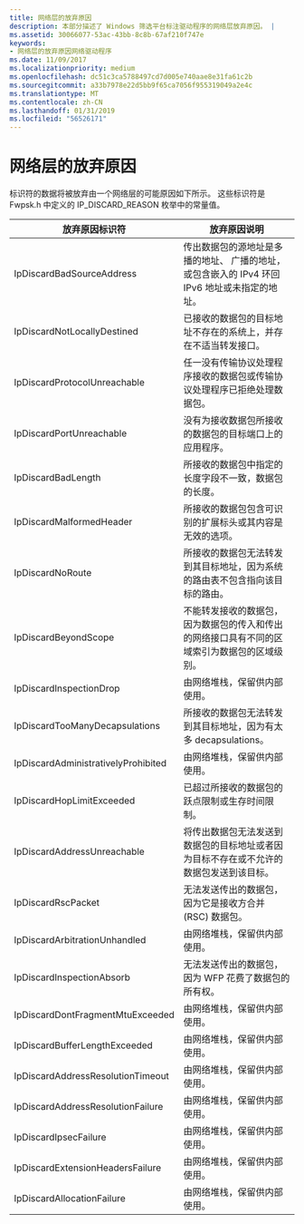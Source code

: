 ```yaml
---
title: 网络层的放弃原因
description: 本部分描述了 Windows 筛选平台标注驱动程序的网络层放弃原因。 |
ms.assetid: 30066077-53ac-43bb-8c8b-67af210f747e
keywords:
- 网络层的放弃原因网络驱动程序
ms.date: 11/09/2017
ms.localizationpriority: medium
ms.openlocfilehash: dc51c3ca5788497cd7d005e740aae8e31fa61c2b
ms.sourcegitcommit: a33b7978e22d5bb9f65ca7056f955319049a2e4c
ms.translationtype: MT
ms.contentlocale: zh-CN
ms.lasthandoff: 01/31/2019
ms.locfileid: "56526171"
---
```

# <a name="network-layer-discard-reasons"></a>网络层的放弃原因

标识符的数据将被放弃由一个网络层的可能原因如下所示。 这些标识符是 Fwpsk.h 中定义的 IP_DISCARD_REASON 枚举中的常量值。

| 放弃原因标识符 | 放弃原因说明 |
| --- | --- |
| IpDiscardBadSourceAddress | 传出数据包的源地址是多播的地址、 广播的地址，或包含嵌入的 IPv4 环回 IPv6 地址或未指定的地址。 |
| IpDiscardNotLocallyDestined | 已接收的数据包的目标地址不存在的系统上，并存在不适当转发接口。 |
| IpDiscardProtocolUnreachable | 任一没有传输协议处理程序接收的数据包或传输协议处理程序已拒绝处理数据包。 |
| IpDiscardPortUnreachable | 没有为接收数据包所接收的数据包的目标端口上的应用程序。 |
| IpDiscardBadLength | 所接收的数据包中指定的长度字段不一致，数据包的长度。 |
| IpDiscardMalformedHeader | 所接收的数据包包含可识别的扩展标头或其内容是无效的选项。 |
| IpDiscardNoRoute | 所接收的数据包无法转发到其目标地址，因为系统的路由表不包含指向该目标的路由。 |
| IpDiscardBeyondScope | 不能转发接收的数据包，因为数据包的传入和传出的网络接口具有不同的区域索引为数据包的区域级别。 |
| IpDiscardInspectionDrop | 由网络堆栈，保留供内部使用。 |
| IpDiscardTooManyDecapsulations | 所接收的数据包无法转发到其目标地址，因为有太多 decapsulations。 |
| IpDiscardAdministrativelyProhibited | 由网络堆栈，保留供内部使用。 |
| IpDiscardHopLimitExceeded | 已超过所接收的数据包的跃点限制或生存时间限制。 |
| IpDiscardAddressUnreachable | 将传出数据包无法发送到数据包的目标地址或者因为目标不存在或不允许的数据包发送到该目标。 |
| IpDiscardRscPacket | 无法发送传出的数据包，因为它是接收方合并 (RSC) 数据包。 |
| IpDiscardArbitrationUnhandled | 由网络堆栈，保留供内部使用。 |
| IpDiscardInspectionAbsorb | 无法发送传出的数据包，因为 WFP 花费了数据包的所有权。 |
| IpDiscardDontFragmentMtuExceeded | 由网络堆栈，保留供内部使用。 |
| IpDiscardBufferLengthExceeded | 由网络堆栈，保留供内部使用。 |
| IpDiscardAddressResolutionTimeout | 由网络堆栈，保留供内部使用。 |
| IpDiscardAddressResolutionFailure | 由网络堆栈，保留供内部使用。 |
| IpDiscardIpsecFailure | 由网络堆栈，保留供内部使用。 |
| IpDiscardExtensionHeadersFailure | 由网络堆栈，保留供内部使用。 |
| IpDiscardAllocationFailure | 由网络堆栈，保留供内部使用。 |

